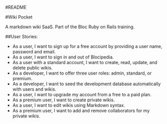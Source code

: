 #README

#Wiki Pocket

A markdown wiki SaaS.  Part of the Bloc Ruby on Rails training.

##User Stories:

* As a user, I want to sign up for a free account by providing a user name, password and email.
* As a user, I want to sign in and out of Blocipedia.
* As a user with a standard account, I want to create, read, update, and delete public wikis.
* As a developer, I want to offer three user roles: admin, standard, or premium.
* As a developer, I want to seed the development database automatically with users and wikis.
* As a user, I want to upgrade my account from a free to a paid plan.
* As a premium user, I want to create private wikis.
* As a user, I want to edit wikis using Markdown syntax.
* As a premium user, I want to add and remove collaborators for my private wikis.